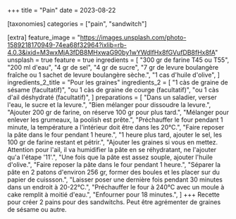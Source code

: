 +++
title = "Pain"
date = 2023-08-22

[taxonomies]
categories = ["pain", "sandwitch"]

[extra]
feature_image = "https://images.unsplash.com/photo-1589218170949-74ea68f32964?ixlib=rb-4.0.3&ixid=M3wxMjA3fDB8MHxwaG90by1wYWdlfHx8fGVufDB8fHx8fA"
unsplash = true
feature = true
ingredients = [
  "300 gr de farine T45 ou T55",
  "200 ml d'eau",
  "4 gr de sel",
  "4 gr de sucre",
  "7 gr de levure boulangère fraîche ou 1 sachet de levure boulangère sèche.",
  "1 cas d'huile d'olive",
]
ingredients_2_title = "Pour les graines"
ingredients_2 = [
  "1 càs de graine de sésame (facultatif)",
  "ou 1 càs de graine de courge (facultatif)",
  "ou 1 càs d'ail déshydraté (facultatif)",
]
preparations = [
  "Dans un saladier, verser l'eau, le sucre et la levure.",
  "Bien mélanger pour dissoudre la levure.",
  "Ajouter 200 gr de farine, on réserve 100 gr pour plus tard.",
  "Mélanger pour enlever les grumeaux, la poolish est prête.",
  "Préchauffer le four pendant 1 minute, la température a l'intérieur doit être dans les 20°C.",
  "Faire reposer la pâte dans le four pendant 1 heure.",
  "1 heure plus tard, ajouter le sel, les 100 gr de farine restant et pétrir.",
  "Ajouter les graines si vous en mettez. Attention pour l'ail, il va humidifier la pâte en se réhydratant, ne l'ajouter qu'a l'étape '11'.",
  "Une fois que la pâte est assez souple, ajouter l'huile d'olive.",
  "Faire reposer la pâte dans le four pendant 1 heure.",
  "Séparer la pâte en 2 patons d'environ 256 gr, former des boules et les placer sur du papier de cuissson.",
  "Laisser poser une dernière fois pendant 30 minutes dans un endroit à 20-22°C.",
  "Préchauffer le four à 240°C avec un moule à cake remplit à moitié d'eau.",
  "Enfourner pour 18 minutes.",
]
+++
Recette pour créer 2 pains pour des sandwitchs. Peut être agrémenter de graines de sésame ou autre.
